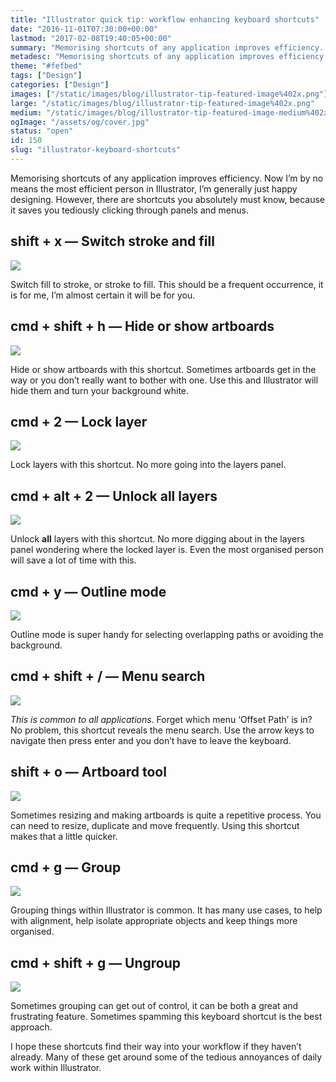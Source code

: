 ```yaml
---
title: "Illustrator quick tip: workflow enhancing keyboard shortcuts"
date: "2016-11-01T07:30:00+00:00"
lastmod: "2017-02-08T19:40:05+00:00"
summary: "Memorising shortcuts of any application improves efficiency. Now I’m by no means the most efficient person in Illustrator, I’m generally just happy designing. However, there are shortcuts you  absolutely must know, because it saves you tediously clicking through panels and menus."
metadesc: "Memorising shortcuts of any application improves efficiency. Now I’m by no means the most efficient person in Illustrator, I’m generally just happy designing. However, there are shortcuts you  absolutely must know, because it saves you tediously clicking through panels and menus."
theme: "#fefbed"
tags: ["Design"]
categories: ["Design"]
images: ["/static/images/blog/illustrator-tip-featured-image%402x.png"]
large: "/static/images/blog/illustrator-tip-featured-image%402x.png"
medium: "/static/images/blog/illustrator-tip-featured-image-medium%402x.png"
ogImage: "/assets/og/cover.jpg"
status: "open"
id: 150
slug: "illustrator-keyboard-shortcuts"
---
```


Memorising shortcuts of any application improves efficiency. Now I’m by no means the most efficient person in Illustrator, I’m generally just happy designing. However, there are shortcuts you absolutely must know, because it saves you tediously clicking through panels and menus.

## shift + x — Switch stroke and fill

<Image src="/static/images/blog/illustrator-keyboard-shortcuts-key-1.png" width={738} height={492} />

Switch fill to stroke, or stroke to fill. This should be a frequent occurrence, it is for me, I’m almost certain it will be for you.

## cmd + shift + h — Hide or show artboards

<Image src="/static/images/blog/illustrator-keyboard-shortcuts-key-2.png" width={738} height={492} />

Hide or show artboards with this shortcut. Sometimes artboards get in the way or you don’t really want to bother with one. Use this and Illustrator will hide them and turn your background white.

## cmd + 2 — Lock layer

<Image src="/static/images/blog/illustrator-keyboard-shortcuts-key-3.png" width={738} height={492} />

Lock layers with this shortcut. No more going into the layers panel.

## cmd + alt + 2 — Unlock all layers

<Image src="/static/images/blog/illustrator-keyboard-shortcuts-key-4.png" width={738} height={492} />

Unlock **all** layers with this shortcut. No more digging about in the layers panel wondering where the locked layer is. Even the most organised person will save a lot of time with this.

## cmd + y — Outline mode

<Image src="/static/images/blog/illustrator-keyboard-shortcuts-key-5.png" width={738} height={492} />

Outline mode is super handy for selecting overlapping paths or avoiding the background.

## cmd + shift + / — Menu search

<Image src="/static/images/blog/illustrator-keyboard-shortcuts-key-6.png" width={738} height={492} />

*This is common to all applications*. Forget which menu ‘Offset Path’ is in? No problem, this shortcut reveals the menu search. Use the arrow keys to navigate then press enter and you don’t have to leave the keyboard.

## shift + o — Artboard tool

<Image src="/static/images/blog/illustrator-keyboard-shortcuts-key-7.png" width={738} height={492} />

Sometimes resizing and making artboards is quite a repetitive process. You can need to resize, duplicate and move frequently. Using this shortcut makes that a little quicker.

## cmd + g — Group

<Image src="/static/images/blog/illustrator-keyboard-shortcuts-key-8.png" width={738} height={492} />

Grouping things within Illustrator is common. It has many use cases, to help with alignment, help isolate appropriate objects and keep things more organised.

## cmd + shift + g — Ungroup

<Image src="/static/images/blog/illustrator-keyboard-shortcuts-key-9.png" width={738} height={492} />

Sometimes grouping can get out of control, it can be both a great and frustrating feature. Sometimes spamming this keyboard shortcut is the best approach.

I hope these shortcuts find their way into your workflow if they haven’t already. Many of these get around some of the tedious annoyances of daily work within Illustrator.